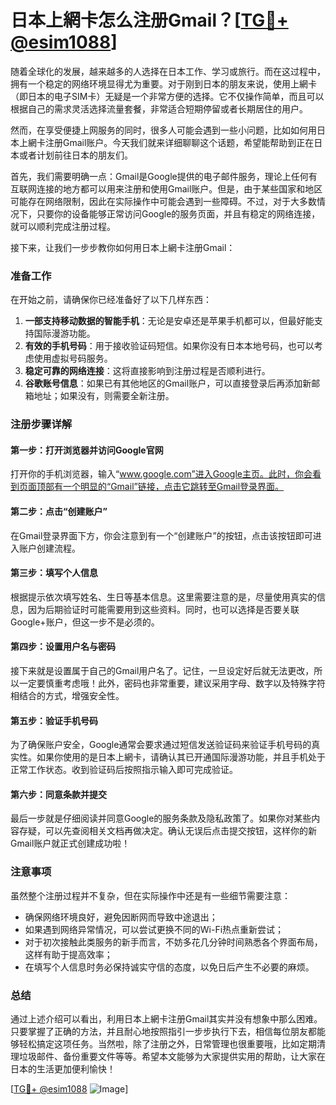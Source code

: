 # 日本上網卡怎么注册Gmail？[[TG💪+ @esim1088](https://t.me/s/esim1088)]

随着全球化的发展，越来越多的人选择在日本工作、学习或旅行。而在这过程中，拥有一个稳定的网络环境显得尤为重要。对于刚到日本的朋友来说，使用上網卡（即日本的电子SIM卡）无疑是一个非常方便的选择。它不仅操作简单，而且可以根据自己的需求灵活选择流量套餐，非常适合短期停留或者长期居住的用户。

然而，在享受便捷上网服务的同时，很多人可能会遇到一些小问题，比如如何用日本上網卡注册Gmail账户。今天我们就来详细聊聊这个话题，希望能帮助到正在日本或者计划前往日本的朋友们。

首先，我们需要明确一点：Gmail是Google提供的电子邮件服务，理论上任何有互联网连接的地方都可以用来注册和使用Gmail账户。但是，由于某些国家和地区可能存在网络限制，因此在实际操作中可能会遇到一些障碍。不过，对于大多数情况下，只要你的设备能够正常访问Google的服务页面，并且有稳定的网络连接，就可以顺利完成注册过程。

接下来，让我们一步步教你如何用日本上網卡注册Gmail：

### 准备工作

在开始之前，请确保你已经准备好了以下几样东西：
1. **一部支持移动数据的智能手机**：无论是安卓还是苹果手机都可以，但最好能支持国际漫游功能。
2. **有效的手机号码**：用于接收验证码短信。如果你没有日本本地号码，也可以考虑使用虚拟号码服务。
3. **稳定可靠的网络连接**：这将直接影响到注册过程是否顺利进行。
4. **谷歌账号信息**：如果已有其他地区的Gmail账户，可以直接登录后再添加新邮箱地址；如果没有，则需要全新注册。

### 注册步骤详解

#### 第一步：打开浏览器并访问Google官网
打开你的手机浏览器，输入“www.google.com”进入Google主页。此时，你会看到页面顶部有一个明显的“Gmail”链接，点击它跳转至Gmail登录界面。

#### 第二步：点击“创建账户”
在Gmail登录界面下方，你会注意到有一个“创建账户”的按钮，点击该按钮即可进入账户创建流程。

#### 第三步：填写个人信息
根据提示依次填写姓名、生日等基本信息。这里需要注意的是，尽量使用真实的信息，因为后期验证时可能需要用到这些资料。同时，也可以选择是否要关联Google+账户，但这一步不是必须的。

#### 第四步：设置用户名与密码
接下来就是设置属于自己的Gmail用户名了。记住，一旦设定好后就无法更改，所以一定要慎重考虑哦！此外，密码也非常重要，建议采用字母、数字以及特殊字符相结合的方式，增强安全性。

#### 第五步：验证手机号码
为了确保账户安全，Google通常会要求通过短信发送验证码来验证手机号码的真实性。如果你使用的是日本上網卡，请确认其已开通国际漫游功能，并且手机处于正常工作状态。收到验证码后按照指示输入即可完成验证。

#### 第六步：同意条款并提交
最后一步就是仔细阅读并同意Google的服务条款及隐私政策了。如果你对某些内容存疑，可以先查阅相关文档再做决定。确认无误后点击提交按钮，这样你的新Gmail账户就正式创建成功啦！

### 注意事项

虽然整个注册过程并不复杂，但在实际操作中还是有一些细节需要注意：
- 确保网络环境良好，避免因断网而导致中途退出；
- 如果遇到网络异常情况，可以尝试更换不同的Wi-Fi热点重新尝试；
- 对于初次接触此类服务的新手而言，不妨多花几分钟时间熟悉各个界面布局，这样有助于提高效率；
- 在填写个人信息时务必保持诚实守信的态度，以免日后产生不必要的麻烦。

### 总结

通过上述介绍可以看出，利用日本上網卡注册Gmail其实并没有想象中那么困难。只要掌握了正确的方法，并且耐心地按照指引一步步执行下去，相信每位朋友都能够轻松搞定这项任务。当然啦，除了注册之外，日常管理也很重要哦，比如定期清理垃圾邮件、备份重要文件等等。希望本文能够为大家提供实用的帮助，让大家在日本的生活更加便利愉快！

[[TG💪+ @esim1088](https://t.me/s/esim1088) ![Image](https://i.postimg.cc/4NQfJmqS/Snipaste-2025-05-13-00-14-12.png)]